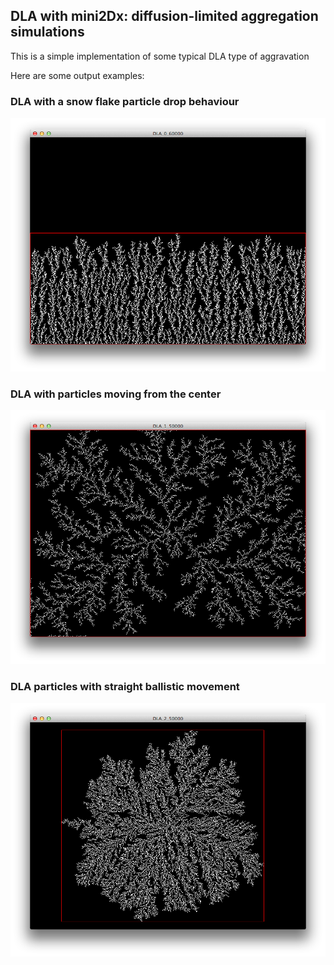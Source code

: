 ## DLA with mini2Dx: diffusion-limited aggregation simulations

This is a simple implementation of some typical DLA type of aggravation

Here are some output examples:

### DLA with a snow flake particle drop behaviour

![image](https://github.com/stefanobettinelli/DLA-simulations/blob/master/dla_franctal/DLA_0_60000.png)

### DLA with particles moving from the center

![image](https://github.com/stefanobettinelli/DLA-simulations/blob/master/dla_franctal/DLA_1_50000.png)

### DLA particles with straight ballistic movement

![image](https://github.com/stefanobettinelli/DLA-simulations/blob/master/dla_franctal/DLA_2_50000.png)